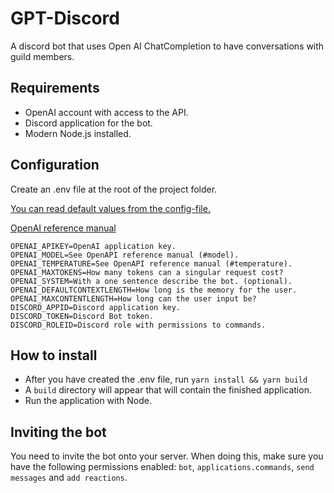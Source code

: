 # GPT-Discord

A discord bot that uses Open AI ChatCompletion to have conversations with guild members.

## Requirements

- OpenAI account with access to the API.
- Discord application for the bot.
- Modern Node.js installed.

## Configuration

Create an .env file at the root of the project folder.

[You can read default values from the config-file.](https://github.com/ahoys/gpt-discord/blob/main/src/config.ts)

[OpenAI reference manual](https://platform.openai.com/docs/api-reference/completions/create)

```
OPENAI_APIKEY=OpenAI application key.
OPENAI_MODEL=See OpenAPI reference manual (#model).
OPENAI_TEMPERATURE=See OpenAPI reference manual (#temperature).
OPENAI_MAXTOKENS=How many tokens can a singular request cost?
OPENAI_SYSTEM=With a one sentence describe the bot. (optional).
OPENAI_DEFAULTCONTEXTLENGTH=How long is the memory for the user.
OPENAI_MAXCONTENTLENGTH=How long can the user input be?
DISCORD_APPID=Discord application key.
DISCORD_TOKEN=Discord Bot token.
DISCORD_ROLEID=Discord role with permissions to commands.
```

## How to install

- After you have created the .env file, run `yarn install && yarn build`
- A `build` directory will appear that will contain the finished application.
- Run the application with Node.

## Inviting the bot

You need to invite the bot onto your server. When doing this, make sure you have the following permissions enabled: `bot`, `applications.commands`, `send messages` and `add reactions`.
